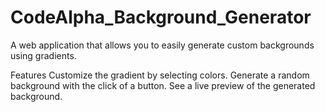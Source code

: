 # CodeAlpha_Background_Generator
A web application that allows you to easily generate custom backgrounds using gradients.

Features
Customize the gradient by selecting colors.
Generate a random background with the click of a button.
See a live preview of the generated background.
